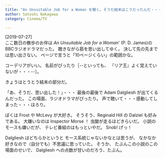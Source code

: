 ```yaml
---
title: "An Unsuitable Job for a Woman を聴く。そうだ結末はこうだったんだ・・・もういちど感動"
author: Satoshi Nakagawa
category: Cinema/TV

---
```


[2019-07-27]  
 ここ数日の散歩のお伴は
_An Unsuitable Job for a Woman_' (P. D. James)の
BBCラジオドラマだった。
聴きながら筋を思い出してゆく。
決して先の先までは思い出さない。
ページで言うと「10ページくらい」の範囲かな。

 コーデリアがいい。
名前がぴったり［--といっても、
『リア王』よく覚えていないが・・・--］。

 きょうはとうとう結末の部分だ。

 「あ、そうだ、思い出した！」・・・
最後の最後で Adam Dalgliesh が出てくるんだった。
この場面、ラジオドラマがぴったり。
声で聴いて・・・感動してしまった・・・ほろり。

 ぼくは Frost や McLevy が大好き。
そうそう、Reginald Hill の Dalziel も好みである。
大嫌いなのは
Inspector Morse ！
虫酸が走るほどきらいだ。
小説のモースも嫌いだが、
テレビ番組のはもっといやだ。
Snob!
げっ！

 Dalgliesh はどちらかというと
モース系統じゃないかなとは思うが、
なかなか好きなので（自分でも）不思議に思っていた。
そうか、
たぶんこの小説のこの場面のせいで、
Dalgliesh への点数が甘いのだろう、たぶん。

